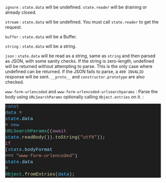 
`ignore`
: `state.data` will be undefined. `state.reader` will be draining or already closed. 

`stream`
: `state.data` will be undefined. You must call `state.reader` to get the request. 

`buffer`
: `state.data` will be a Buffer. 

`string` 
: `state.data` will be a string.

`json`
: `state.data` will be read as a string, same as `string` and then parsed as JSON, with some sanity checks. If the string is zero-length, undefined will be returned without attempting to parse. This is the only case where undefined can be returned. If the JSON fails to parse, a `400 INVALID` response will be sent. `__proto__` and `constructor.prototype` are also checked. 

`www-form-urlencoded` and `www-form-urlencoded-urlsearchparams`
: Parse the body using `URLSearchParams` optionally calling `Object.entries` on it.
: <div style="color: rgb(212, 212, 212); background-color: rgb(30, 30, 30); font-family: &quot;Fira Code&quot;, &quot;Cascadia Code&quot;, Consolas, &quot;Courier New&quot;, monospace, Consolas, &quot;Courier New&quot;, monospace; font-size: 15px; line-height: 20px; white-space: pre;"><div><span style="color: #569cd6;">const</span> <span style="color: #4fc1ff;">data</span> = <span style="color: #4fc1ff;">state</span>.<span style="color: #9cdcfe;">data</span> = <span style="color: #569cd6;">new</span> <span style="color: #4ec9b0;">URLSearchParams</span>((<span style="color: #c586c0;">await</span> <span style="color: #4fc1ff;">state</span>.<span style="color: #dcdcaa;">readBody</span>()).<span style="color: #dcdcaa;">toString</span>(<span style="color: #ce9178;">"utf8"</span>));</div><div><span style="color: #c586c0;">if</span> (<span style="color: #4fc1ff;">state</span>.<span style="color: #9cdcfe;">bodyFormat</span> === <span style="color: #ce9178;">"www-form-urlencoded"</span>) <span style="color: #4fc1ff;">state</span>.<span style="color: #9cdcfe;">data</span> = <span style="color: #4ec9b0;">Object</span>.<span style="color: #dcdcaa;">fromEntries</span>(<span style="color: #4fc1ff;">data</span>);</div></div>